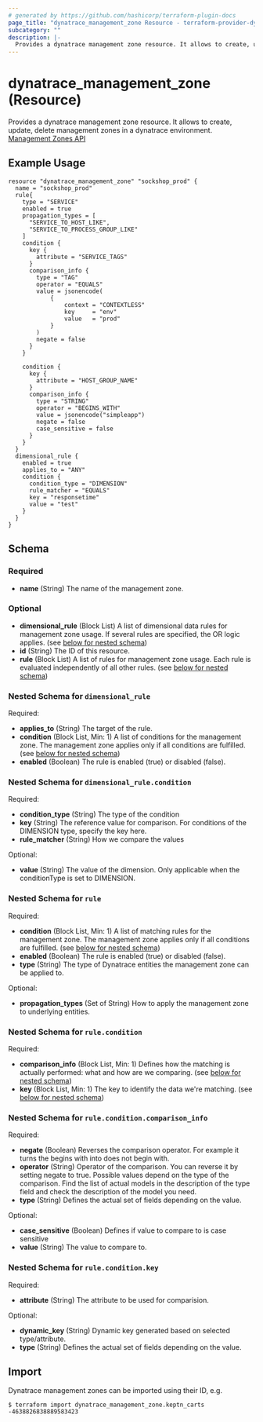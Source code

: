 ```yaml
---
# generated by https://github.com/hashicorp/terraform-plugin-docs
page_title: "dynatrace_management_zone Resource - terraform-provider-dynatrace"
subcategory: ""
description: |-
  Provides a dynatrace management zone resource. It allows to create, update, delete management zones in a dynatrace environment. [Management Zones API]
---
```


# dynatrace_management_zone (Resource)

Provides a dynatrace management zone resource. It allows to create, update, delete management zones in a dynatrace environment. [Management Zones API]

## Example Usage

```hcl
resource "dynatrace_management_zone" "sockshop_prod" {
  name = "sockshop_prod"
  rule{
    type = "SERVICE"
    enabled = true
    propagation_types = [
      "SERVICE_TO_HOST_LIKE",
      "SERVICE_TO_PROCESS_GROUP_LIKE"
    ]
    condition {
      key {
        attribute = "SERVICE_TAGS"
      }
      comparison_info {
        type = "TAG"
        operator = "EQUALS"
        value = jsonencode(
            {
                context = "CONTEXTLESS"
                key     = "env"
                value   = "prod"
            }
        )
        negate = false
      }
    }

    condition {
      key {
        attribute = "HOST_GROUP_NAME"
      }
      comparison_info {
        type = "STRING"
        operator = "BEGINS_WITH"
        value = jsonencode("simpleapp")
        negate = false
        case_sensitive = false
      }
    }
  }
  dimensional_rule {
    enabled = true
    applies_to = "ANY"
    condition {
      condition_type = "DIMENSION"
      rule_matcher = "EQUALS"
      key = "responsetime"
      value = "test"
    }
  }
}

```

<!-- schema generated by tfplugindocs -->
## Schema

### Required

- **name** (String) The name of the management zone.

### Optional

- **dimensional_rule** (Block List) A list of dimensional data rules for management zone usage. If several rules are specified, the OR logic applies. (see [below for nested schema](#nestedblock--dimensional_rule))
- **id** (String) The ID of this resource.
- **rule** (Block List) A list of rules for management zone usage. Each rule is evaluated independently of all other rules. (see [below for nested schema](#nestedblock--rule))

<a id="nestedblock--dimensional_rule"></a>
### Nested Schema for `dimensional_rule`

Required:

- **applies_to** (String) The target of the rule.
- **condition** (Block List, Min: 1) A list of conditions for the management zone. The management zone applies only if all conditions are fulfilled. (see [below for nested schema](#nestedblock--dimensional_rule--condition))
- **enabled** (Boolean) The rule is enabled (true) or disabled (false).

<a id="nestedblock--dimensional_rule--condition"></a>
### Nested Schema for `dimensional_rule.condition`

Required:

- **condition_type** (String) The type of the condition
- **key** (String) The reference value for comparison. For conditions of the DIMENSION type, specify the key here.
- **rule_matcher** (String) How we compare the values

Optional:

- **value** (String) The value of the dimension. Only applicable when the conditionType is set to DIMENSION.



<a id="nestedblock--rule"></a>
### Nested Schema for `rule`

Required:

- **condition** (Block List, Min: 1) A list of matching rules for the management zone. The management zone applies only if all conditions are fulfilled. (see [below for nested schema](#nestedblock--rule--condition))
- **enabled** (Boolean) The rule is enabled (true) or disabled (false).
- **type** (String) The type of Dynatrace entities the management zone can be applied to.

Optional:

- **propagation_types** (Set of String) How to apply the management zone to underlying entities.

<a id="nestedblock--rule--condition"></a>
### Nested Schema for `rule.condition`

Required:

- **comparison_info** (Block List, Min: 1) Defines how the matching is actually performed: what and how are we comparing. (see [below for nested schema](#nestedblock--rule--condition--comparison_info))
- **key** (Block List, Min: 1) The key to identify the data we're matching. (see [below for nested schema](#nestedblock--rule--condition--key))

<a id="nestedblock--rule--condition--comparison_info"></a>
### Nested Schema for `rule.condition.comparison_info`

Required:

- **negate** (Boolean) Reverses the comparison operator. For example it turns the begins with into does not begin with.
- **operator** (String) Operator of the comparison. You can reverse it by setting negate to true. Possible values depend on the type of the comparison. Find the list of actual models in the description of the type field and check the description of the model you need.
- **type** (String) Defines the actual set of fields depending on the value.

Optional:

- **case_sensitive** (Boolean) Defines if value to compare to is case sensitive
- **value** (String) The value to compare to.


<a id="nestedblock--rule--condition--key"></a>
### Nested Schema for `rule.condition.key`

Required:

- **attribute** (String) The attribute to be used for comparision.

Optional:

- **dynamic_key** (String) Dynamic key generated based on selected type/attribute.
- **type** (String) Defines the actual set of fields depending on the value.

## Import

Dynatrace management zones can be imported using their ID, e.g.

```hcl
$ terraform import dynatrace_management_zone.keptn_carts -4638826838889583423
```

[Management Zones API]: (https://www.dynatrace.com/support/help/dynatrace-api/configuration-api/management-zones-api/)